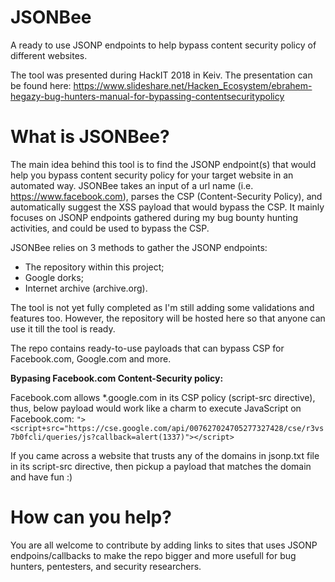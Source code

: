 # JSONBee
A ready to use JSONP endpoints to help bypass content security policy of different websites.

The tool was presented during HackIT 2018 in Keiv. The presentation can be found here: https://www.slideshare.net/Hacken_Ecosystem/ebrahem-hegazy-bug-hunters-manual-for-bypassing-contentsecuritypolicy

# What is JSONBee?

The main idea behind this tool is to find the JSONP endpoint(s) that would help you bypass content security policy for your target website in an automated way. JSONBee takes an input of a url name (i.e. https://www.facebook.com), parses the CSP (Content-Security Policy), and automatically suggest the XSS payload that would bypass the CSP. It mainly focuses on JSONP endpoints gathered during my bug bounty hunting activities, and could be used to bypass the CSP.

JSONBee relies on 3 methods to gather the JSONP endpoints:
* The repository within this project;
* Google dorks;
* Internet archive (archive.org).

The tool is not yet fully completed as I'm still adding some validations and features too. However, the repository will be hosted here so that anyone can use it till the tool is ready.

The repo contains ready-to-use payloads that can bypass CSP for Facebook.com, Google.com and more.

**Bypasing Facebook.com Content-Security policy:**

Facebook.com allows *.google.com in its CSP policy (script-src directive), thus, below payload would work like a charm to execute JavaScript on Facebook.com:
`"><script+src="https://cse.google.com/api/007627024705277327428/cse/r3vs7b0fcli/queries/js?callback=alert(1337)"></script>`

If you came across a website that trusts any of the domains in jsonp.txt file in its script-src directive, then pickup a payload  that matches the domain and have fun :)

# How can you help?
You are all welcome to contribute by adding links to sites that uses JSONP endpoins/callbacks to make the repo bigger and more usefull for bug hunters, pentesters, and security researchers.
